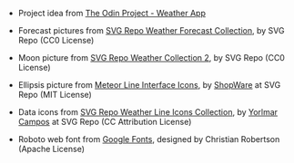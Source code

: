 -   Project idea from [The Odin Project - Weather App](https://www.theodinproject.com/lessons/node-path-javascript-weather-app)

-   Forecast pictures from [SVG Repo Weather Forecast Collection](https://www.svgrepo.com/collection/weather-forecast/), by SVG Repo (CC0 License)

-   Moon picture from [SVG Repo Weather Collection 2](https://www.svgrepo.com/collection/weather-collection-2/), by SVG Repo (CC0 License)

-   Ellipsis picture from [Meteor Line Interface Icons](https://www.svgrepo.com/collection/meteor-line-interface-icons/), by [ShopWare](https://www.svgrepo.com/author/ShopWare/) at SVG Repo (MIT License)

-   Data icons from [SVG Repo Weather Line Icons Collection](https://www.svgrepo.com/collection/weather-line-icons/), by [Yorlmar Campos](https://www.svgrepo.com/author/Yorlmar%20Campos/) at SVG Repo (CC Attribution License)

-   Roboto web font from [Google Fonts](https://fonts.google.com/specimen/Roboto), designed by Christian Robertson (Apache License)
